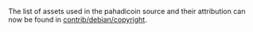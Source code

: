 The list of assets used in the pahadicoin source and their attribution can now be found in [contrib/debian/copyright](../contrib/debian/copyright).

